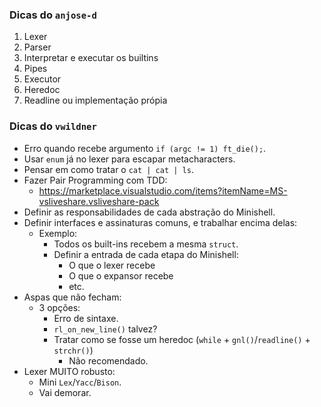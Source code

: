 ### Dicas do `anjose-d`

1. Lexer
2. Parser
3. Interpretar e executar os builtins
4. Pipes
5. Executor
6. Heredoc
7. Readline ou implementação própia

### Dicas do `vwildner`

- Erro quando recebe argumento `if (argc != 1) ft_die();`.
- Usar `enum` já no lexer para escapar metacharacters.
- Pensar em como tratar o `cat | cat | ls`.
- Fazer Pair Programming com TDD:
  - https://marketplace.visualstudio.com/items?itemName=MS-vsliveshare.vsliveshare-pack
- Definir as responsabilidades de cada abstração do Minishell.
- Definir interfaces e assinaturas comuns, e trabalhar encima delas:
  - Exemplo:
    - Todos os built-ins recebem a mesma `struct`.
    - Definir a entrada de cada etapa do Minishell:
      - O que o lexer recebe
      - O que o expansor recebe
      - etc.
- Aspas que não fecham:
  - 3 opções:
    - Erro de sintaxe.
    - `rl_on_new_line()` talvez?
    - Tratar como se fosse um heredoc (`while` + `gnl()`/`readline()` + `strchr()`)
      - Não recomendado.
- Lexer MUITO robusto:
  - Mini `Lex`/`Yacc`/`Bison`.
  - Vai demorar.
